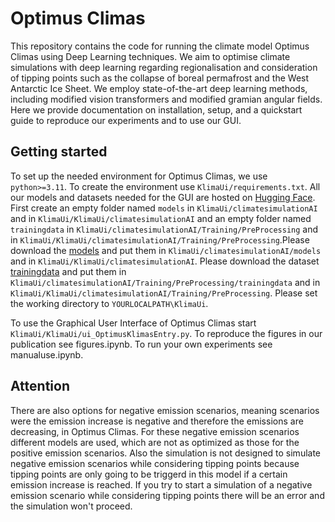 # Optimus Climas
This repository contains the code for running the climate model Optimus Climas using Deep Learning techniques. We aim to optimise climate simulations with deep learning regarding regionalisation and consideration of tipping points such as the collapse of boreal permafrost and the West Antarctic Ice Sheet. We employ state-of-the-art deep learning methods, including modified vision transformers and modified gramian angular fields. Here we provide documentation on installation, setup, and a quickstart guide to reproduce our experiments and to use our GUI.
## Getting started
To set up the needed environment for Optimus Climas, we use ```python>=3.11```. To create the environment use ```KlimaUi/requirements.txt```.
All our models and datasets needed for the GUI are hosted on [Hugging Face](https://huggingface.co/collections/OptimusClimas/files-for-gui-678192abaf887f31d684639e). First create an empty folder named ```models``` in ```KlimaUi/climatesimulationAI``` and in ```KlimaUi/KlimaUi/climatesimulationAI``` and an empty folder named ```trainingdata``` in ```KlimaUi/climatesimulationAI/Training/PreProcessing``` and in ```KlimaUi/KlimaUi/climatesimulationAI/Training/PreProcessing```.Please download the [models](https://huggingface.co/OptimusClimas/models) and put them in ```KlimaUi/climatesimulationAI/models``` and in ```KlimaUi/KlimaUi/climatesimulationAI```. Please download the dataset [trainingdata](https://huggingface.co/datasets/OptimusClimas/trainingdata) and put them in ```KlimaUi/climatesimulationAI/Training/PreProcessing/trainingdata``` and in ```KlimaUi/KlimaUi/climatesimulationAI/Training/PreProcessing```. Please set the working directory to ```YOURLOCALPATH\KlimaUi```.

To use the Graphical User Interface of Optimus Climas start ```KlimaUi/KlimaUi/ui_OptimusKlimasEntry.py```. 
To reproduce the figures in our publication see figures.ipynb.
To run your own experiments see manualuse.ipynb.

## Attention
There are also options for negative emission scenarios, meaning scenarios were the emission increase is negative and therefore the emissions are decreasing, in Optimus Climas. For these negative emission scenarios different models are used, which are not as optimized as those for the positive emission scenarios. Also the simulation is not designed to simulate negative emission scenarios while considering tipping points because tipping points are only going to be triggerd in this model if a certain emission increase is reached. If you try to start a simulation of a negative emission scenario while considering tipping points there will be an error and the simulation won't proceed.
